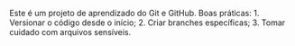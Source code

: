 Este é um projeto de aprendizado do Git e GitHub.
Boas práticas: 1. Versionar o código desde o início; 2. Criar branches específicas; 3. Tomar cuidado com arquivos sensíveis.
